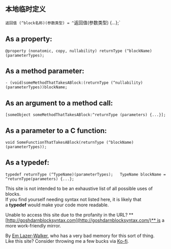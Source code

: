 
## 本地临时定义

`返回值 (^block名称)(参数类型) = ^`返回值(参数类型) {...};`

## As a **property**:

`@property (nonatomic, copy, nullability) returnType (^blockName)(parameterTypes);`

## As a **method parameter**:

`- (void)someMethodThatTakesABlock:(returnType (^nullability)(parameterTypes))blockName;`

## As an **argument to a method call**:

`[someObject someMethodThatTakesABlock:^returnType (parameters) {...}];`

## As a **parameter to a C function**:

`void SomeFunctionThatTakesABlock(returnType (^blockName)(parameterTypes));   `

## As a **typedef**:

`typedef returnType (^TypeName)(parameterTypes);   TypeName blockName = ^returnType(parameters) {...};`

This site is not intended to be an exhaustive list of all possible uses of blocks.  
If you find yourself needing syntax not listed here, it is likely that a **typedef** would make your code more readable.  
  
Unable to access this site due to the profanity in the URL? **[http://goshdarnblocksyntax.com](http://goshdarnblocksyntax.com/)** is a more work-friendly mirror.

By [Em Lazer-Walker](http://lazerwalker.com/), who has a very bad memory for this sort of thing.  
Like this site? Consider throwing me a few bucks via [Ko-fi](https://ko-fi.com/A2223KQN).